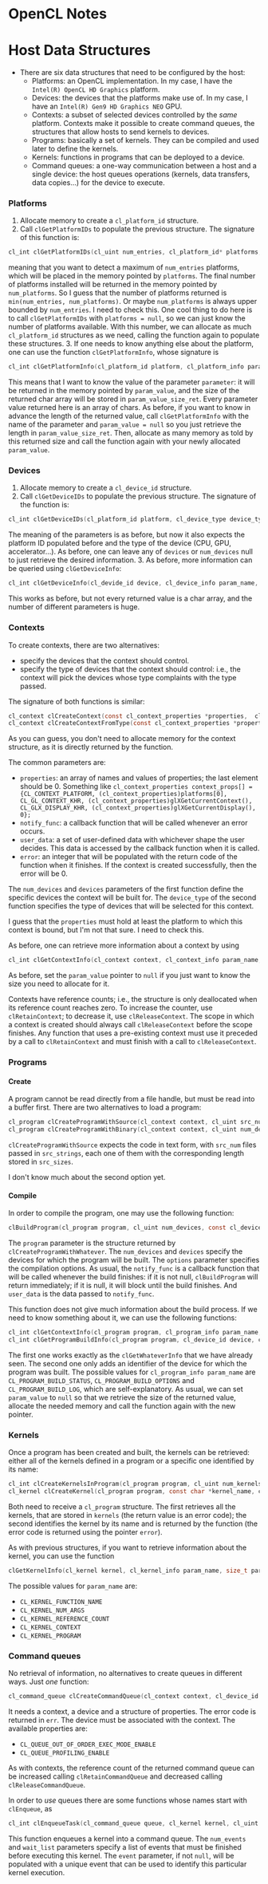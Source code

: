 OpenCL Notes
============

# Host Data Structures

- There are six data structures that need to be configured by the host:
	- Platforms: an OpenCL implementation. In my case, I have the `Intel(R) OpenCL HD Graphics` platform.
	- Devices: the devices that the platforms make use of. In my case, I have an `Intel(R) Gen9 HD Graphics NEO` GPU.
	- Contexts: a subset of selected devices controlled by the *same* platform. Contexts make it possible to create command queues, the structures that allow hosts to send kernels to devices.
	- Programs: basically a set of kernels. They can be compiled and used later to define the kernels.
	- Kernels: functions in programs that can be deployed to a device.
	- Command queues: a one-way communication between a host and a single device: the host queues operations (kernels, data transfers, data copies...) for the device to execute.

### Platforms

1. Allocate memory to create a `cl_platform_id` structure.
2. Call `clGetPlatformIDs` to populate the previous structure. The signature of this function is:
```C
cl_int clGetPlatformIDs(cl_uint num_entries, cl_platform_id* platforms, cl_uint *num_platforms)
```
meaning that you want to detect a maximum of `num_entries` platforms, which will be placed in the memory pointed by `platforms`. The final number of platforms installed will be returned in the memory pointed by `num_platforms`. So I guess that the number of platforms returned is `min(num_entries, num_platforms)`. Or maybe `num_platforms` is always upper bounded by `num_entries`. I need to check this.
One cool thing to do here is to call `clGetPlatformIDs` with `platforms = null`, so we can just know the number of platforms available. With this number, we can allocate as much `cl_platform_id` structures as we need, calling the function again to populate these structures.
3. If one needs to know anything else about the platform, one can use the function `clGetPlatformInfo`, whose signature is
```C
cl_int clGetPlatformInfo(cl_platform_id platform, cl_platform_info parameter, size_t param_value_size, void *param_value, size_t *param_value_size_ret)
```
This means that I want to know the value of the parameter `parameter`: it will be returned in the memory pointed by `param_value`, and the size of the returned char array will be stored in `param_value_size_ret`. Every parameter value returned here is an array of chars.
As before, if you want to know in advance the length of the returned value, call `clGetPlatformInfo` with the name of the parameter and `param_value = null` so you just retrieve the length in `param_value_size_ret`. Then, allocate as many memory as told by this returned size and call the function again with your newly allocated `param_value`.

### Devices

1. Allocate memory to create a `cl_device_id` structure.
2. Call `clGetDeviceIDs` to populate the previous structure. The signature of the function is:

```C
cl_int clGetDeviceIDs(cl_platform_id platform, cl_device_type device_type, 	cl_uint num_entries, cl_device_id* devices, cl_uint *num_devices)
```

The meaning of the parameters is as before, but now it also expects the platform ID populated before and the type of the device (CPU, GPU, accelerator...). As before, one can leave any of `devices` or `num_devices` null to just retrieve the desired information.
3. As before, more information can be queried using `clGetDeviceInfo`:

```C
cl_int clGetDeviceInfo(cl_devide_id device, cl_device_info param_name, size_t param_value_size, void *param_value, size_t *param_value_size_ret)
```

This works as before, but not every returned value is a char array, and the number of different parameters is huge.

### Contexts

To create contexts, there are two alternatives:
- specify the devices that the context should control.
- specify the type of devices that the context should control: i.e., the context will pick the devices whose type complaints with the type passed.

The signature of both functions is similar:

```C
cl_context clCreateContext(const cl_context_properties *properties,  cl_uint num_devices, const cl_device_id *devices, (void CL_CALLBACK *notify_func)(...), void *user_data, cl_int *error)
cl_context clCreateContextFromType(const cl_context_properties *properties,  cl_device_type *device_type, (void CL_CALLBACK *notify_func)(...), void *user_data, cl_int *error)
```

As you can guess, you don't need to allocate memory for the context structure, as it is directly returned by the function.

The common parameters are:
- `properties`: an array of names and values of properties; the last element should be 0. Something like `cl_context_properties context_props[] = {CL_CONTEXT_PLATFORM, (cl_context_properties)platforms[0], CL_GL_CONTEXT_KHR, (cl_context_properties)glXGetCurrentContext(), CL_GLX_DISPLAY_KHR, (cl_context_properties)glXGetCurrentDisplay(), 0};`
- `notify_func`: a callback function that will be called whenever an error occurs.
- `user_data`: a set of user-defined data with whichever shape the user decides. This data is accessed by the callback function when it is called.
- `error`: an integer that will be populated with the return code of the function when it finishes. If the context is created successfully, then the error will be 0.

The `num_devices` and `devices` parameters of the first function define the specific devices the context will be built for.
The `device_type` of the second function specifies the type of devices that will be selected for this context.

I guess that the `properties` must hold at least the platform to which this context is bound, but I'm not that sure. I need to check this.

As before, one can retrieve more information about a context by using

```C
cl_int clGetContextInfo(cl_context context, cl_context_info param_name, size_t param_value_size, void *param_value, size_t *param_value_size_ret)
```

As before, set the `param_value` pointer to `null` if you just want to know the size you need to allocate for it.

Contexts have reference counts; i.e., the structure is only deallocated when its reference count reaches zero. To increase the counter, use `clRetainContext`; to decrease it, use `clReleaseContext`. The scope in which a context is created should always call `clReleaseContext` before the scope finishes. Any function that uses a pre-existing context must use it preceded by a call to `clRetainContext` and must finish with a call to `clReleaseContext`.

### Programs

#### Create

A program cannot be read directly from a file handle, but must be read into a buffer first. There are two alternatives to load a program:

```C
cl_program clCreateProgramWithSource(cl_context context, cl_uint src_num, const char **src_strings, const size_t *src_sizes, cl_int *err_code)
cl_program clCreateProgramWithBinary(cl_context context, cl_uint num_devices, const cl_device_id *devices, const size_t *bin_sizes, const unsigned char **bins, cl_int *bin_sattus, cl_int *err_code)
```

`clCreateProgramWithSource` expects the code in text form, with `src_num` files passed in `src_strings`, each one of them with the corresponding length stored in `src_sizes`.

I don't know much about the second option yet.

#### Compile

In order to compile the program, one may use the following function:

```C
clBuildProgram(cl_program program, cl_uint num_devices, const cl_device_id *devices, const char *options, (void CL_CALLBACK *notify_func)(...), void *user_data)
```

The `program` parameter is the structure returned by `clCreateProgramWithWhatever`. The `num_devices` and `devices` specify the devices for which the program will be built. The `options` parameter specifies the compilation options. As usual, the `notify_func` is a callback function that will be called whenever the build finishes: if it is not null, `clBuildProgram` will return immediately; if it is null, it will block until the build finishes. And `user_data` is the data passed to `notify_func`.

This function does not give much information about the build process. If we need to know something about it, we can use the following functions:

```C
cl_int clGetContextInfo(cl_program program, cl_program_info param_name, size_t param_value_size, void *param_value, size_t *param_value_size_ret)
cl_int clGetProgramBuildInfo(cl_program program, cl_device_id device, cl_program_build_info param_name, size_t param_value_size, void *param_value, size_t *param_value_size_ret)

```

The first one works exactly as the `clGetWhateverInfo` that we have already seen. The second one only adds an identifier of the device for which the program was built. The possible values for `cl_program_info param_name` are `CL_PROGRAM_BUILD_STATUS`, `CL_PROGRAM_BUILD_OPTIONS` and `CL_PROGRAM_BUILD_LOG`, which are self-explanatory. As usual, we can set `param_value` to `null` so that we retrieve the size of the returned value, allocate the needed memory and call the function again with the new pointer.

### Kernels

Once a program has been created and built, the kernels can be retrieved: either all of the kernels defined in a program or a specific one identified by its name:

```C
cl_int clCreateKernelsInProgram(cl_program program, cl_uint num_kernels, cl_kernel *kernels, cl_uint *num_kernels_ret);
cl_kernel clCreateKernel(cl_program program, const char *kernel_name, cl_int *error)
```

Both need to receive a `cl_program` structure. The first retrieves all the kernels, that are stored in `kernels` (the return value is an error code); the second identifies the kernel by its name and is returned by the function (the error code is returned using the pointer `error`).

As with previous structures, if you want to retrieve information about the kernel, you can use the function

```C
clGetKernelInfo(cl_kernel kernel, cl_kernel_info param_name, size_t param_value_size, void *param_value, size_t *param_value_size_ret)
```

The possible values for `param_name` are:
- `CL_KERNEL_FUNCTION_NAME`
- `CL_KERNEL_NUM_ARGS`
- `CL_KERNEL_REFERENCE_COUNT`
- `CL_KERNEL_CONTEXT`
- `CL_KERNEL_PROGRAM`

### Command queues

No retrieval of information, no alternatives to create queues in different ways. Just *one* function:

```C
cl_command_queue clCreateCommandQueue(cl_context context, cl_device_id device, cl_command_queue_properties properties, cl_int *err)
```

It needs a context, a device and a structure of properties. The error code is returned in `err`. The device must be associated with the context. The available properties are:
- `CL_QUEUE_OUT_OF_ORDER_EXEC_MODE_ENABLE`
- `CL_QUEUE_PROFILING_ENABLE`

As with contexts, the reference count of the returned command queue can be increased calling `clRetainCommandQueue` and decreased calling `clReleaseCommandQueue`.

In order to *use* queues there are some functions whose names start with `clEnqueue`, as

```C
cl_int clEnqueueTask(cl_command_queue queue, cl_kernel kernel, cl_uint num_events, const cl_event *wait_list, cl_event *event)
```

This function enqueues a kernel into a command queue. The `num_events` and `wait_list` parameters specify a list of events that must be finished before executing this kernel. The `event` parameter, if not `null`, will be populated with a unique event that can be used to identify this particular kernel execution.
